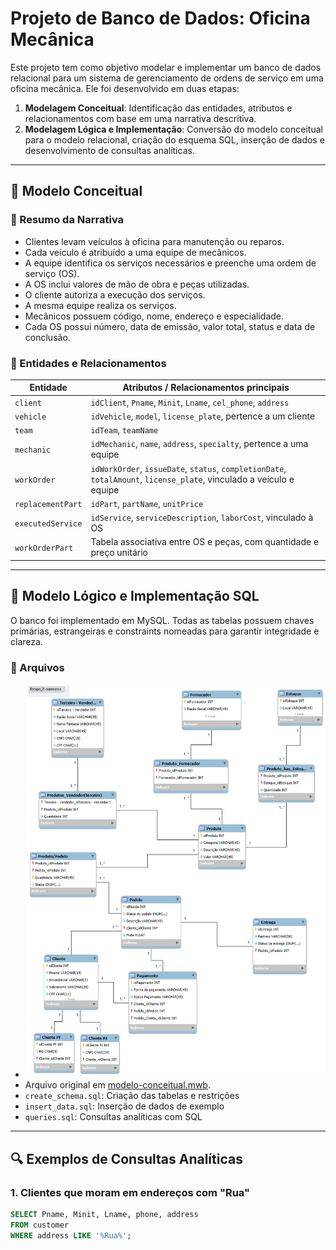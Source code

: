 # Projeto de Banco de Dados: Oficina Mecânica

Este projeto tem como objetivo modelar e implementar um banco de dados relacional para um sistema de gerenciamento de ordens de serviço em uma oficina mecânica. Ele foi desenvolvido em duas etapas:

1. **Modelagem Conceitual**: Identificação das entidades, atributos e relacionamentos com base em uma narrativa descritiva.
2. **Modelagem Lógica e Implementação**: Conversão do modelo conceitual para o modelo relacional, criação do esquema SQL, inserção de dados e desenvolvimento de consultas analíticas.

---

## 🧠 Modelo Conceitual

### 📝 Resumo da Narrativa

- Clientes levam veículos à oficina para manutenção ou reparos.
- Cada veículo é atribuído a uma equipe de mecânicos.
- A equipe identifica os serviços necessários e preenche uma ordem de serviço (OS).
- A OS inclui valores de mão de obra e peças utilizadas.
- O cliente autoriza a execução dos serviços.
- A mesma equipe realiza os serviços.
- Mecânicos possuem código, nome, endereço e especialidade.
- Cada OS possui número, data de emissão, valor total, status e data de conclusão.

### 📌 Entidades e Relacionamentos

| Entidade              | Atributos / Relacionamentos principais                                  |
|-----------------------|-------------------------------------------------------------------------|
| `client`            | `idClient`, `Pname`, `Minit`, `Lname`, `cel_phone`, `address`            |
| `vehicle`             | `idVehicle`, `model`, `license_plate`, pertence a um cliente        |
| `team`                | `idTeam`, `teamName`                                                  |
| `mechanic`            | `idMechanic`, `name`, `address`, `specialty`, pertence a uma equipe    |
| `workOrder`          | `idWorkOrder`, `issueDate`, `status`, `completionDate`, `totalAmount`, `license_plate`, vinculado a veículo e equipe |
| `replacementPart`    | `idPart`, `partName`, `unitPrice`                                    |
| `executedService`    | `idService`, `serviceDescription`, `laborCost`, vinculado à OS               |
| `workOrderPart`     | Tabela associativa entre OS e peças, com quantidade e preço unitário    |

---

## 🧱 Modelo Lógico e Implementação SQL

O banco foi implementado em MySQL. Todas as tabelas possuem chaves primárias, estrangeiras e constraints nomeadas para garantir integridade e clareza.

### 📂 Arquivos

- ![Modelo Conceitual](https://github.com/nilatala/Resumos-e-Desafios-DIO/blob/main/Desafios/Projeto_Logico_E-commerce/e-commerce_EER.png)
- Arquivo original em [modelo-conceitual.mwb](https://github.com/nilatala/Resumos-e-Desafios-DIO/blob/main/Desafios/Projeto_Logico_E-commerce/modelo_e-commerce.mwb).
- `create_schema.sql`: Criação das tabelas e restrições
- `insert_data.sql`: Inserção de dados de exemplo
- `queries.sql`: Consultas analíticas com SQL

---

## 🔍 Exemplos de Consultas Analíticas

### 1. Clientes que moram em endereços com "Rua"
```sql
SELECT Pname, Minit, Lname, phone, address
FROM customer
WHERE address LIKE '%Rua%';
